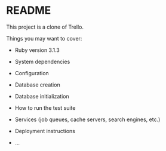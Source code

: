 # README

This project is a clone of Trello.

Things you may want to cover:

* Ruby version 3.1.3

* System dependencies

* Configuration

* Database creation

* Database initialization

* How to run the test suite

* Services (job queues, cache servers, search engines, etc.)

* Deployment instructions

* ...
